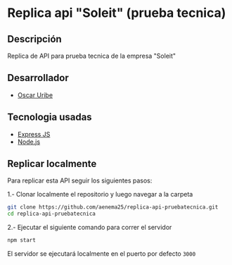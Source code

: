 # Replica api "Soleit" (prueba tecnica)

## Descripción

Replica de API para prueba tecnica de la empresa "Soleit"

## Desarrollador

* [Oscar Uribe](https://github.com/aenema25)

## Tecnologia usadas

* [Express JS](https://expressjs.com/en/starter/installing.html)
* [Node.js](https://nodejs.org/en/docs/)

## Replicar localmente

Para replicar esta API seguir los siguientes pasos:

1.- Clonar localmente el repositorio y luego navegar a la carpeta

```bash
git clone https://github.com/aenema25/replica-api-pruebatecnica.git
cd replica-api-pruebatecnica
```
2.- Ejecutar el siguiente comando para correr el servidor

```bash
npm start
```

El servidor se ejecutará localmente en el puerto por defecto ```3000``` 